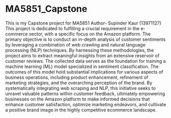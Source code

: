 # MA5851_Capstone
This is my Capstone project for MA5851
Author- Supinder Kaur (13971127)
This project is dedicated to fulfilling a crucial requirement in the e-commerce sector, with a specific focus on the Amazon platform. The primary objective is to conduct an in-depth analysis of customer sentiments by leveraging a combination of web crawling and natural language processing (NLP) techniques. By harnessing these methodologies, the project aims to extract meaningful insights from an extensive reservoir of customer reviews. The collected data serves as the foundation for training a machine learning (ML) model specialized in sentiment classification. The outcomes of this model hold substantial implications for various aspects of business operations, including product enhancement, refinement of marketing strategies, and the overarching perception of the brand. By systematically integrating web scraping and NLP, this initiative seeks to unravel valuable patterns within customer feedback, ultimately empowering businesses on the Amazon platform to make informed decisions that enhance customer satisfaction, optimize marketing endeavors, and cultivate a positive brand image in the highly competitive ecommerce landscape. 
